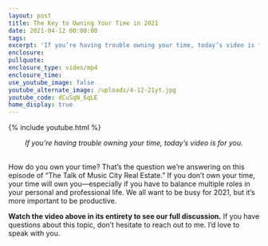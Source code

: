 ```yaml
---
layout: post
title: The Key to Owning Your Time in 2021
date: 2021-04-12 00:00:00
tags:
excerpt: 'If you’re having trouble owning your time, today’s video is for you.'
enclosure:
pullquote:
enclosure_type: video/mp4
enclosure_time:
use_youtube_image: false
youtube_alternate_image: /uploads/4-12-21yt.jpg
youtube_code: dCuSqN_6qLE
home_display: true
---
```

{% include youtube.html %}

<center><em>If you’re having trouble owning your time, today’s video is for you.</em></center>
&nbsp;

How do you own your time? That’s the question we’re answering on this episode of “The Talk of Music City Real Estate.” If you don’t own your time, your time will own you—especially if you have to balance multiple roles in your personal and professional life. We all want to be busy for 2021, but it’s more important to be productive.&nbsp;

**Watch the video above in its entirety to see our full discussion.** If you have questions about this topic, don’t hesitate to reach out to me. I’d love to speak with you.
